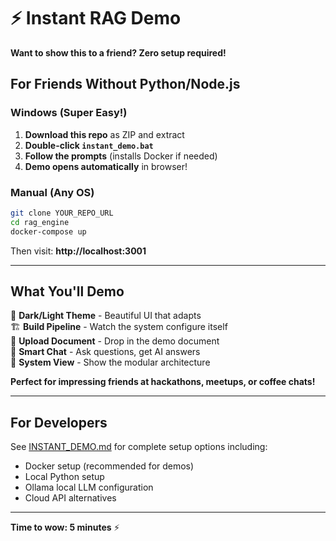 # ⚡ Instant RAG Demo

**Want to show this to a friend? Zero setup required!**

## For Friends Without Python/Node.js

### Windows (Super Easy!)
1. **Download this repo** as ZIP and extract
2. **Double-click `instant_demo.bat`** 
3. **Follow the prompts** (installs Docker if needed)
4. **Demo opens automatically** in browser!

### Manual (Any OS)
```bash
git clone YOUR_REPO_URL
cd rag_engine
docker-compose up
```
Then visit: **http://localhost:3001**

---

## What You'll Demo

🌙 **Dark/Light Theme** - Beautiful UI that adapts  
🏗️ **Build Pipeline** - Watch the system configure itself  
📄 **Upload Document** - Drop in the demo document  
💬 **Smart Chat** - Ask questions, get AI answers  
🔧 **System View** - Show the modular architecture  

**Perfect for impressing friends at hackathons, meetups, or coffee chats!**

---

## For Developers

See [INSTANT_DEMO.md](INSTANT_DEMO.md) for complete setup options including:
- Docker setup (recommended for demos)
- Local Python setup
- Ollama local LLM configuration
- Cloud API alternatives

---

**Time to wow: 5 minutes** ⚡
